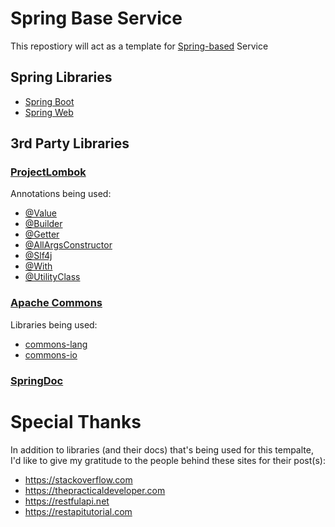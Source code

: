 # Spring Base Service
This repostiory will act as a template for [Spring-based](https://spring.io/) Service

## Spring Libraries
- [Spring Boot](https://spring.io/projects/spring-boot)
- [Spring Web](https://spring.io/guides/gs/spring-boot/)

## 3rd Party Libraries
### [ProjectLombok](https://projectlombok.org/)
Annotations being used:
- [@Value](https://projectlombok.org/features/Value)
- [@Builder](https://projectlombok.org/features/Builder)
- [@Getter](https://projectlombok.org/features/GetterSetter)
- [@AllArgsConstructor](https://projectlombok.org/features/constructor)
- [@Slf4j](https://projectlombok.org/features/log)
- [@With](https://projectlombok.org/features/With)
- [@UtilityClass](https://projectlombok.org/features/experimental/UtilityClass)

### [Apache Commons](https://commons.apache.org/)
Libraries being used:
- [commons-lang](https://commons.apache.org/proper/commons-lang/)
- [commons-io](https://commons.apache.org/proper/commons-io/)

### [SpringDoc](https://springdoc.org/)

# Special Thanks
In addition to libraries (and their docs) that's being used for this tempalte, I'd like to give my gratitude to the people behind these sites for their post(s):
- https://stackoverflow.com
- https://thepracticaldeveloper.com
- https://restfulapi.net
- https://restapitutorial.com
